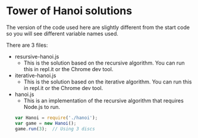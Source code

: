 # Tower of Hanoi solutions

The version of the code used here are slightly different from the start code so you will see different variable names used.

There are 3 files:
- resursive-hanoi.js
  - This is the solution based on the recursive algorithm. You can run this in repl.it or the Chrome dev tool.
- iterative-hanoi.js
  - This is the solution based on the iterative algorithm. You can run this in repl.it or the Chrome dev tool.
- hanoi.js
  - This is an implementation of the recursive algorithm that requires Node.js to run.
  ``` javascript
  var Hanoi = require('./hanoi');
  var game = new Hanoi();
  game.run(3);  // Using 3 discs
  ```

